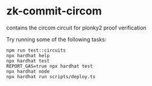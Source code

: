 # zk-commit-circom
contains the circom circuit for plonky2 proof verification

Try running some of the following tasks:

```shell
npm run test::circuits
npx hardhat help
npx hardhat test
REPORT_GAS=true npx hardhat test
npx hardhat node
npx hardhat run scripts/deploy.ts
```
